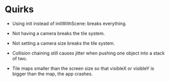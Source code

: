 # Quirks

* Using init instead of initWithScene: breaks everything.
* Not having a camera breaks the tile system.
* Not setting a camera size breaks the tile system.

* Collision chaining still causes jitter when pushing one object into a stack of two.
* Tile maps smaller than the screen size so that visibleX or visibleY is bigger than the map, the app crashes.